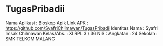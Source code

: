 # TugasPribadii
Nama Aplikasi   : Bioskop Apik
Link APK        : https://github.com/SyafriChilmawan/TugasPribadi
Identitas
  Nama        : Syafri Imsak Chilmawan
  Kelas/Abs.  : XI RPL 3 / 36
  NIS         : 
  Angkatan    : 24
  Sekolah     : SMK TELKOM MALANG
